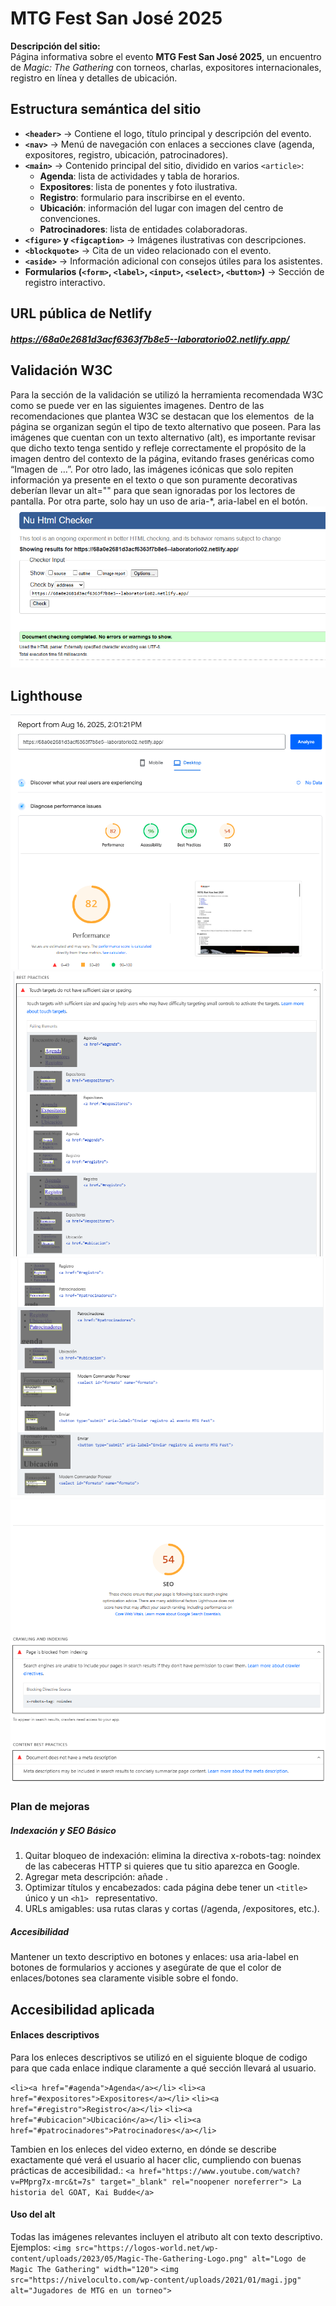 # MTG Fest San José 2025  

**Descripción del sitio:**  
Página informativa sobre el evento **MTG Fest San José 2025**, un encuentro de *Magic: The Gathering* con torneos, charlas, expositores internacionales, registro en línea y detalles de ubicación.  



## Estructura semántica del sitio  

- **`<header>`** → Contiene el logo, título principal y descripción del evento.  
- **`<nav>`** → Menú de navegación con enlaces a secciones clave (agenda, expositores, registro, ubicación, patrocinadores).  
- **`<main>`** → Contenido principal del sitio, dividido en varios `<article>`:  
  - **Agenda**: lista de actividades y tabla de horarios.  
  - **Expositores**: lista de ponentes y foto ilustrativa.  
  - **Registro**: formulario para inscribirse en el evento.  
  - **Ubicación**: información del lugar con imagen del centro de convenciones.  
  - **Patrocinadores**: lista de entidades colaboradoras.  
- **`<figure>` y `<figcaption>`** → Imágenes ilustrativas con descripciones.  
- **`<blockquote>`** → Cita de un video relacionado con el evento.  
- **`<aside>`** → Información adicional con consejos útiles para los asistentes.  
- **Formularios (`<form>`, `<label>`, `<input>`, `<select>`, `<button>`)** → Sección de registro interactivo.  


## URL pública de Netlify
##### https://68a0e2681d3acf6363f7b8e5--laboratorio02.netlify.app/

## Validación W3C
Para la sección de la validación se utilizó la herramienta recomendada W3C como se puede ver en las siguientes imagenes.
Dentro de las recomendaciones que plantea W3C se destacan que los elementos <img> de la página se organizan según el tipo de texto alternativo que poseen. Para las imágenes que cuentan con un texto alternativo (alt), es importante revisar que dicho texto tenga sentido y refleje correctamente el propósito de la imagen dentro del contexto de la página, evitando frases genéricas como “Imagen de …”. Por otro lado, las imágenes icónicas que solo repiten información ya presente en el texto o que son puramente decorativas deberían llevar un alt="" para que sean ignoradas por los lectores de pantalla.
Por otra parte, solo hay un uso de aria-*, aria-label en el botón.
![PruebaW3X](./prueba.png)


## Lighthouse
![PruebaW3X](./Reporte.png)
![MejoresPrac](./Mejorespracticas.png)
![MejoresPrac2](./Mejorespracticas2.png)
![seo](/seo.png)
### Plan de mejoras
##### Indexación y SEO Básico

1. Quitar bloqueo de indexación: elimina la directiva x-robots-tag: noindex de las cabeceras HTTP si quieres que tu sitio aparezca en Google.
2. Agregar meta descripción: añade <meta name="description" content="Descripción breve y clara de la página (150-160 caracteres)">.
3. Optimizar títulos y encabezados: cada página debe tener un  ```<title> ``` único y un ```<h1> ``` representativo.
4. URLs amigables: usa rutas claras y cortas (/agenda, /expositores, etc.).

##### Accesibilidad 
Mantener un texto descriptivo en botones y enlaces: usa aria-label en botones de formularios y acciones y asegúrate de que el color de enlaces/botones sea claramente visible sobre el fondo.


## Accesibilidad aplicada
#### Enlaces descriptivos
Para los enleces descriptivos se utilizó en el siguiente bloque de codigo para que cada enlace indique claramente a qué sección llevará al usuario.
 
```<li><a href="#agenda">Agenda</a></li>```
```<li><a href="#expositores">Expositores</a></li>```
```<li><a href="#registro">Registro</a></li>```
```<li><a href="#ubicacion">Ubicación</a></li>```
```<li><a href="#patrocinadores">Patrocinadores</a></li>```

Tambien en los enleces del video externo, en dónde se describe exactamente qué verá el usuario al hacer clic, cumpliendo con buenas prácticas de accesibilidad.:
``` <a href="https://www.youtube.com/watch?v=PMprg7x-mrc&t=7s" target="_blank" rel="noopener noreferrer"> La historia del GOAT, Kai Budde</a> ```
#### Uso del alt
Todas las imágenes relevantes incluyen el atributo alt con texto descriptivo. Ejemplos:
```<img src="https://logos-world.net/wp-content/uploads/2023/05/Magic-The-Gathering-Logo.png" alt="Logo de Magic The Gathering" width="120">```
```<img src="https://niveloculto.com/wp-content/uploads/2021/01/magi.jpg" alt="Jugadores de MTG en un torneo">```
